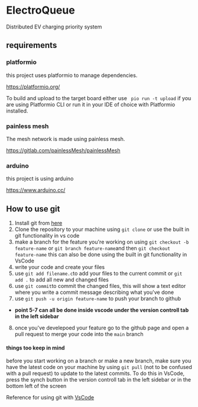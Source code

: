 # ElectroQueue
Distributed EV charging priority system 

## requirements 
### platformio
this project uses platformio to manage dependencies.

https://platformio.org/

To build and upload to the target board either use ``` pio run -t upload``` if you are using Platformio CLI or run it in your IDE of choice with Platformio installed.

### painless mesh 

The mesh network is made using painless mesh.

https://gitlab.com/painlessMesh/painlessMesh

### arduino 

this project is using arduino 

https://www.arduino.cc/

## How to use git 
1. Install git from [here](https://git-scm.com/download)
2. Clone the repository to your machine using ```git clone```  or use the built in git functionality in vs code
3. make a branch for the feature you're working on using ```git checkout -b feature-name``` or ```git branch feature-name```and then ```git checkout feature-name``` this can also be done using the built in git functionality in VsCode
4. write your code and create your files
5. use ```git add filename.c```to add your files to the current commit or ```git add .``` to add all new and changed files
6. use ```git commit```to commit the changed files, this will show a text editor where you write a commit message describing what you've done
7. use ```git push -u origin feature-name``` to push your branch to github
* **point 5-7 can all be done inside vscode under the version controll tab in the left sidebar**
8. once you've develepoed your feature go to the github page and open a pull request to merge your code into the ```main``` branch

#### things too keep in mind

before you start working on a branch or make a new branch, make sure you have the latest code on your machine by using ```git pull``` (not to be confused with a pull request) to update to the latest commits. To do this in VsCode, press the synch button in the version controll tab in the left sidebar or in the bottom left of the screen
  
Reference for using git with [VsCode](https://code.visualstudio.com/docs/sourcecontrol/overview)
